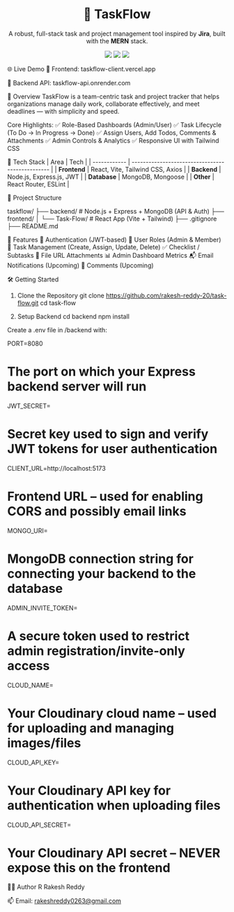 <h1 align="center">🚀 TaskFlow</h1> <p align="center"> A robust, full-stack task and project management tool inspired by <strong>Jira</strong>, built with the <strong>MERN</strong> stack. </p> <p align="center"> <img src="https://img.shields.io/badge/Status-Production-green?style=flat-square"/> <img src="https://img.shields.io/badge/License-MIT-blue.svg?style=flat-square"/> <img src="https://img.shields.io/badge/PRs-Welcome-brightgreen?style=flat-square"/> </p>

🌐 Live Demo
🔗 Frontend: taskflow-client.vercel.app

🔗 Backend API: taskflow-api.onrender.com

📌 Overview
TaskFlow is a team-centric task and project tracker that helps organizations manage daily work, collaborate effectively, and meet deadlines — with simplicity and speed.

Core Highlights:
✅ Role-Based Dashboards (Admin/User)
✅ Task Lifecycle (To Do → In Progress → Done)
✅ Assign Users, Add Todos, Comments & Attachments
✅ Admin Controls & Analytics
✅ Responsive UI with Tailwind CSS

🧰 Tech Stack
| Area         | Tech                                             |
| ------------ | ------------------------------------------------ |
| **Frontend** | React, Vite, Tailwind CSS, Axios                 |
| **Backend**  | Node.js, Express.js, JWT                         |
| **Database** | MongoDB, Mongoose                                |
| **Other**    | React Router, ESLint |


📁 Project Structure

taskflow/
├── backend/               # Node.js + Express + MongoDB (API & Auth)
├── frontend/
│   └── Task-Flow/         # React App (Vite + Tailwind)
├── .gitignore
├── README.md

🚀 Features
🔐 Authentication (JWT-based)
👥 User Roles (Admin & Member)
📝 Task Management (Create, Assign, Update, Delete)
✅ Checklist / Subtasks
📂 File URL Attachments
📊 Admin Dashboard Metrics
📬 Email Notifications (Upcoming)
💬 Comments (Upcoming)

🛠️ Getting Started
1. Clone the Repository
git clone https://github.com/rakesh-reddy-20/task-flow.git
cd task-flow

3. Setup Backend
cd backend
npm install

Create a .env file in /backend with:

PORT=8080
# The port on which your Express backend server will run

JWT_SECRET=
# Secret key used to sign and verify JWT tokens for user authentication

CLIENT_URL=http://localhost:5173
# Frontend URL – used for enabling CORS and possibly email links

MONGO_URI=
# MongoDB connection string for connecting your backend to the database

ADMIN_INVITE_TOKEN=
# A secure token used to restrict admin registration/invite-only access

CLOUD_NAME=
# Your Cloudinary cloud name – used for uploading and managing images/files

CLOUD_API_KEY=
# Your Cloudinary API key for authentication when uploading files

CLOUD_API_SECRET=
# Your Cloudinary API secret – NEVER expose this on the frontend


👨‍💻 Author
R Rakesh Reddy

📫 Email: rakeshreddy0263@gmail.com
